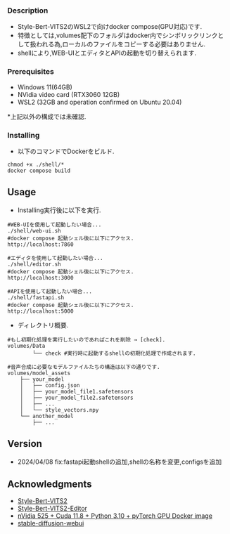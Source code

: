 ### Description
* Style-Bert-VITS2のWSL2で向けdocker compose(GPU対応)です.
* 特徴としては,volumes配下のフォルダはdocker内でシンボリックリンクとして扱われる為,ローカルのファイルをコピーする必要はありません.
* shellにより,WEB-UIとエディタとAPIの起動を切り替えられます.

### Prerequisites

* Windows 11(64GB)
* NVidia video card (RTX3060 12GB)
* WSL2 (32GB and operation confirmed on Ubuntu 20.04)

*上記以外の構成では未確認.

### Installing

* 以下のコマンドでDockerをビルド.
```
chmod +x ./shell/*
docker compose build
```

## Usage

* Installing実行後に以下を実行.
```
#WEB-UIを使用して起動したい場合...
./shell/web-ui.sh
#docker compose 起動シェル後に以下にアクセス.
http://localhost:7860

#エディタを使用して起動したい場合...
./shell/editor.sh
#docker compose 起動シェル後に以下にアクセス.
http://localhost:3000

#APIを使用して起動したい場合...
./shell/fastapi.sh
#docker compose 起動シェル後に以下にアクセス.
http://localhost:5000
```

* ディレクトリ概要.
```
#もし初期化処理を実行したいのであればこれを削除 → [check].
volumes/Data
        └── check #実行時に起動するshellの初期化処理で作成されます.

#音声合成に必要なモデルファイルたちの構造は以下の通りです.
volumes/model_assets
    ├── your_model
    │   ├── config.json
    │   ├── your_model_file1.safetensors
    │   ├── your_model_file2.safetensors
    │   ├── ...
    │   └── style_vectors.npy
    └── another_model
        ├── ...
```

## Version

* 2024/04/08 fix:fastapi起動shellの追加,shellの名称を変更,configsを追加

## Acknowledgments

* [Style-Bert-VITS2](https://github.com/litagin02/Style-Bert-VITS2)
* [Style-Bert-VITS2-Editor](https://github.com/litagin02/Style-Bert-VITS2-Editor)
* [nVidia 525 + Cuda 11.8 + Python 3.10 + pyTorch GPU Docker image](https://dev.to/ordigital/nvidia-525-cuda-118-python-310-pytorch-gpu-docker-image-1l4a)
* [stable-diffusion-webui](https://github.com/AUTOMATIC1111/stable-diffusion-webui) 